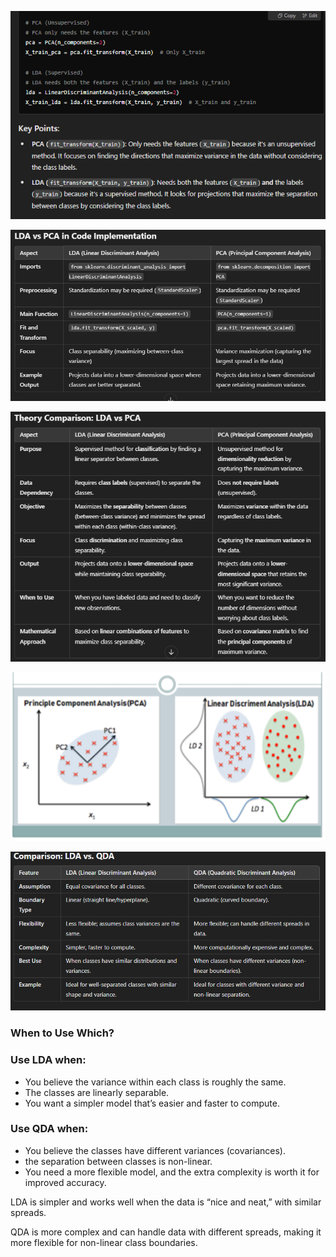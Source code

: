 ![](/images/image_2025-02-21_221534849.png)

![](/images/image_2025-02-21_214134844.png)

![](/images/image_2025-02-21_214217062.png)

![](/images/image_2025-02-21_214503324.png)

![](/images/image_2025-02-21_220527156.png)

### When to Use Which?
### Use LDA when:

* You believe the variance within each class is roughly the same.
* The classes are linearly separable.
* You want a simpler model that’s easier and faster to compute.

### Use QDA when:

* You believe the classes have different variances (covariances).
* the separation between classes is non-linear.
* You need a more flexible model, and the extra complexity is worth it for improved accuracy.

LDA is simpler and works well when the data is “nice and neat,” with similar spreads.

QDA is more complex and can handle data with different spreads, making it more flexible for non-linear class boundaries.

